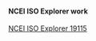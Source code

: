 #### NCEI ISO Explorer work
[NCEI ISO Explorer 19115](https://japrimrose.github.io/ISO_Explorer/iso_explorer.html)
